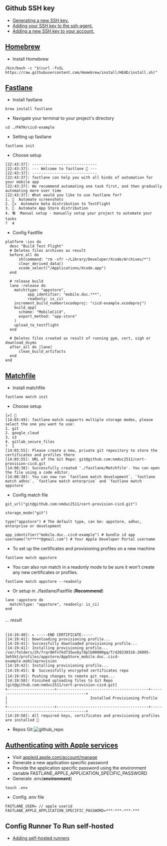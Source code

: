 ## Github SSH key
* [Generating a new SSH key.](https://docs.github.com/en/authentication/connecting-to-github-with-ssh/generating-a-new-ssh-key-and-adding-it-to-the-ssh-agent#adding-your-ssh-key-to-the-ssh-agen)
* [Adding your SSH key to the ssh-agent.](https://docs.github.com/en/authentication/connecting-to-github-with-ssh/generating-a-new-ssh-key-and-adding-it-to-the-ssh-agent#adding-your-ssh-key-to-the-ssh-agen)
* [Adding a new SSH key to your account.](https://docs.github.com/en/authentication/connecting-to-github-with-ssh/adding-a-new-ssh-key-to-your-github-account?tool=webui#adding-a-new-ssh-key-to-your-account)

## [Homebrew](https://brew.sh/)
* Install Homebrew
```
/bin/bash -c "$(curl -fsSL https://raw.githubusercontent.com/Homebrew/install/HEAD/install.sh)"
```
## [Fastlane](https://docs.fastlane.tools/getting-started/ios/setup/#)
* Install fastlane
```
brew install fastlane
```
* Navigate your terminal to your project's directory
```
cd ./PATH/cicd-example
```
* Setting up fastlane
```
fastlane init
```
* Choose setup
```
[22:43:37]: -----------------------------
[22:43:37]: --- Welcome to fastlane 🚀 ---
[22:43:37]: -----------------------------
[22:43:37]: fastlane can help you with all kinds of automation for your mobile app
[22:43:37]: We recommend automating one task first, and then gradually automating more over time
[22:43:37]: What would you like to use fastlane for?
1. 📸  Automate screenshots
2. 👩‍✈️  Automate beta distribution to TestFlight
3. 🚀  Automate App Store distribution
4. 🛠  Manual setup - manually setup your project to automate your tasks
?  4
```
* Config Fastfile
```
platform :ios do
  desc "Build Test Flight"
  # Deletes files archives as result
  before_all do
      sh(command: "rm -vfr ~/Library/Developer/Xcode/Archives/*")
      clear_derived_data()
      xcode_select("/Applications/Xcode.app")
  end

  # release build
  lane :release do
    match(type: "appstore", 
          app_identifier: "mobile.duc.***",
          readonly: is_ci)
    increment_build_number(xcodeproj: "cicd-example.xcodeproj")
    build_app(
      scheme: "MobileCiCd",
      export_method: "app-store"
    )
    upload_to_testflight
  end

  # Deletes files created as result of running gym, cert, sigh or download_dsyms
  after_all do |lane|
      clean_build_artifacts
  end
end
```
## [Matchfile](https://docs.fastlane.tools/actions/match/)
* Install matchfile
```
fastlane match init
```
* Choose setup
```
[✔] 🚀 
[14:03:49]: fastlane match supports multiple storage modes, please select the one you want to use:
1. git
2. google_cloud
3. s3
4. gitlab_secure_files
?  1
[14:03:55]: Please create a new, private git repository to store the certificates and profiles there
[14:03:55]: URL of the Git Repo: git@github.com:nmduc2511/cert-provision-cicd.git
[14:08:38]: Successfully created './fastlane/Matchfile'. You can open the file using a code editor.
[14:08:38]: You can now run `fastlane match development`, `fastlane match adhoc`, `fastlane match enterprise` and `fastlane match appstore`
```
* Config match file
```
git_url("git@github.com:nmduc2511/cert-provision-cicd.git")

storage_mode("git")

type("appstore") # The default type, can be: appstore, adhoc, enterprise or development

app_identifier("mobile.duc..cicd-example") # bundle id app
username("n*****@gmail.com") # Your Apple Developer Portal username
```
* To set up the certificates and provisioning profiles on a new machine
```
fastlane match appstore
```
* You can also run match in a readonly mode to be sure it won't create any new certificates or profiles.
```
fastlane match appstore --readonly
```
* Or setup in ./fastlane/Fastfile (**Recommend**)
```
lane :appstore do
  match(type: "appstore", readonly: is_ci)
end
```
###### ... result
```
[14:19:40]: ▸ -----END CERTIFICATE-----
[14:19:41]: Downloading provisioning profile...
[14:19:41]: Successfully downloaded provisioning profile...
[14:19:41]: Installing provisioning profile...
/var/folders/2h/7rqr0mfn7kd735ws6yl9plb00000gq/T/d20230316-26095-3eh5kt/profiles/appstore/AppStore_mobile.duc..cicd-example.mobileprovision
[14:19:42]: Installing provisioning profile...
[14:19:45]: 🔒  Successfully encrypted certificates repo
[14:19:45]: Pushing changes to remote git repo...
[14:19:50]: Finished uploading files to Git Repo [git@github.com:nmduc2511/cert-provision-cicd.git]
+---------------------+-----------------------------------------+-----------------------------------------+
|                                     Installed Provisioning Profile                                      |
+---------------------+-----------------------------------------+-----------------------------------------+
[14:19:50]: All required keys, certificates and provisioning profiles are installed 🙌
```
* Repos Git
![github_repo](https://user-images.githubusercontent.com/114910830/225548884-2a8576da-5c57-410d-9d12-cc9df95b5f26.png)

## [Authenticating with Apple services](https://docs.fastlane.tools/getting-started/ios/authentication/)
* Visit [appleid.apple.com/account/manage](https://appleid.apple.com/account/manage)
* Generate a new application specific password
* Provide the application specific password using the environment variable FASTLANE_APPLE_APPLICATION_SPECIFIC_PASSWORD
* Generate .env(**environment**)
```
touch .env
```
* Config .env file
```
FASTLANE_USER= // apple userid
FASTLANE_APPLE_APPLICATION_SPECIFIC_PASSWORD=***-***-***-***
```
## Config Runner To Run self-hosted
* [Adding self-hosted runners](https://docs.github.com/en/actions/hosting-your-own-runners/adding-self-hosted-runners)

